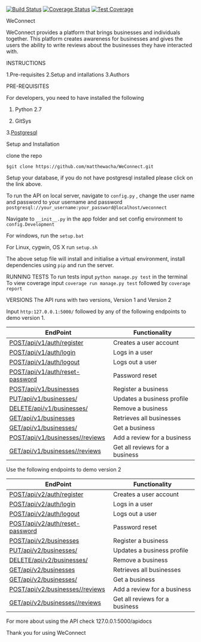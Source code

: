[![Build Status](https://travis-ci.org/matthewacha/WeConnect.svg?branch=ft-backend)](https://travis-ci.org/matthewacha/WeConnect)
[![Coverage Status](https://coveralls.io/repos/github/matthewacha/WeConnect/badge.svg?branch=ft-backend)](https://coveralls.io/github/matthewacha/WeConnect?branch=ft-backend)
[![Test Coverage](https://api.codeclimate.com/v1/badges/b82ec19d796fcbec0ff2/test_coverage)](https://codeclimate.com/github/matthewacha/WeConnect/test_coverage)

WeConnect

WeConnect provides a platform that brings businesses and individuals 
together. 
This platform creates awareness for businesses and gives the users the ability 
to write reviews about the businesses they have interacted with.

INSTRUCTIONS

1.Pre-requisites
2.Setup and intallations
3.Authors


PRE-REQUISITES

For developers, you need to have installed the following

1. Python 2.7

2. GitSys

3.[Postgresql](https://www.postgresql.org/download/)

Setup and Installation

clone the repo

`$git clone https://github.com/matthewacha/WeConnect.git`

Setup your database, if you do not have postgresql installed please click on the 
link above.

To run the API on local server, navigate to `config.py` , change the user name and password to your username and password 
`postgresql://your_username:your_password@localhost/weconnect` 

Navigate to `__init__.py` in the app folder and set config environment to `config.Development`

For windows, run the 
`setup.bat`

For Linux, cygwin, OS X run 
`setup.sh` 

The above setup file will install and initialise a virtual environment, install dependencies using `pip`
and run the server.

RUNNING TESTS
To run tests input `python manage.py test` in the terminal
To view coverage input `coverage run manage.py test` followed by `coverage report`

VERSIONS
The API runs with two versions, Version 1 and Version 2

Input `http:127.0.0.1:5000/` followed by any of the following endpoints to demo version 1.

|EndPoint|Functionality|
|---------|------------|
|[POST/api/v1/auth/register](http://127.0.0.1:5000/apidocs/#!/User/post_api_v1_auth_register)|Creates a user account|
|[POST/api/v1/auth/login](#)|Logs in a user|
|[POST/api/v1/auth/logout](http://127.0.0.1:5000/apidocs/#!/User/post_api_v1_auth_logout)|Logs out a user|
|[POST/api/v1/auth/reset-password](#)|Password reset|
|[POST/api/v1/businesses](http://127.0.0.1:5000/apidocs/#!/Business/post_api_v1_businesses)|Register a business|
|[PUT/api/v1/businesses/<name>](#)|Updates a business profile|
|[DELETE/api/v1/businesses/<name>](http://127.0.0.1:5000/apidocs/#!/Business/delete_api_v1_businesses_name)|Remove a business|
|[GET/api/v1/businesses](http://127.0.0.1:5000/apidocs/#!/Business/get_api_v1_businesses)|Retrieves all businesses|
|[GET/api/v1/businesses/<name>](#)|Get a business|
|[POST/api/v1/businesses/<name>/reviews](http://127.0.0.1:5000/apidocs/#!/Review/post_api_v1_businesses_name_reviews)|Add a review for a business|
|[GET/api/v1/businesses/<name>/reviews](#)|Get all reviews for a business|

Use the following endpoints to demo version 2

|EndPoint|Functionality|
|---------|------------|
|[POST/api/v2/auth/register](#)|Creates a user account|
|[POST/api/v2/auth/login](#)|Logs in a user|
|[POST/api/v2/auth/logout](#)|Logs out a user|
|[POST/api/v2/auth/reset-password](#)|Password reset|
|[POST/api/v2/businesses](#)|Register a business|
|[PUT/api/v2/businesses/<name>](#)|Updates a business profile|
|[DELETE/api/v2/businesses/<name>](#)|Remove a business|
|[GET/api/v2/businesses](#)|Retrieves all businesses|
|[GET/api/v2/businesses/<name>](#)|Get a business|
|[POST/api/v2/businesses/<name>/reviews](#)|Add a review for a business|
|[GET/api/v2/businesses/<name>/reviews](#)|Get all reviews for a business|

For more about using the API check 127.0.0.1:5000/apidocs

 
Thank you for using WeConnect

